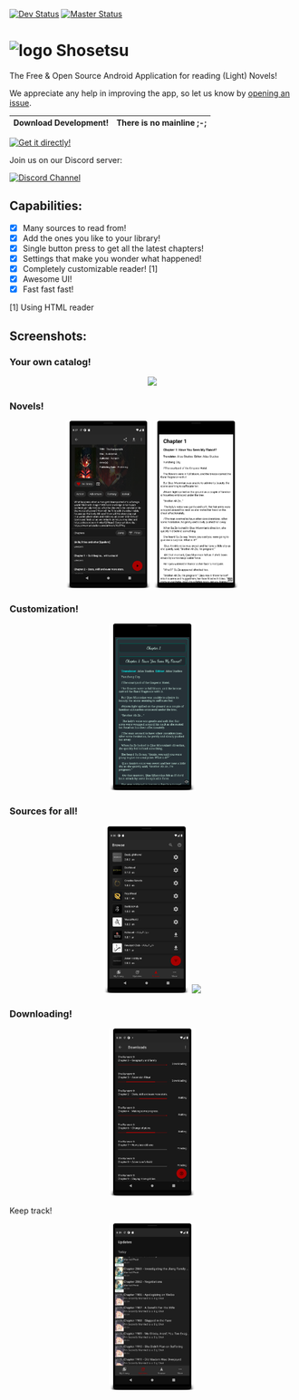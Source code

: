 [![Dev Status](https://travis-ci.com/shosetsuorg/android-app.svg?branch=development)](https://travis-ci.com/shosetsuorg/android-app)
[![Master Status](https://travis-ci.com/shosetsuorg/android-app.svg?branch=master)](https://travis-ci.com/shosetsuorg/android-app)

# ![logo](https://github.com/shosetsuorg/android-app/blob/development/android/src/main/res/mipmap-hdpi/ic_launcher.png) Shosetsu

The Free & Open Source Android Application for reading (Light) Novels!

We appreciate any help in improving the app, so let us know by [opening an issue](../../issues/new).

Download Development! | There is no mainline ;-;
---------------------- | ---------------------

<a href="https://github.com/shosetsuorg/shosetsu-preview/releases/latest"><img src="https://github.com/shosetsuorg/android-app/blob/development/android/src/debug/res/mipmap-xxxhdpi/ic_launcher.png" alt="Get it directly!" height="80"></a>

Join us on our Discord server:

<a href="https://discord.gg/ttSX7gB">
    <img src="https://discordapp.com/assets/e4923594e694a21542a489471ecffa50.svg" alt="Discord Channel" width=240px>
</a>

## Capabilities:

- [x] Many sources to read from!
- [x] Add the ones you like to your library!
- [x] Single button press to get all the latest chapters!
- [x] Settings that make you wonder what happened!
- [x] Completely customizable reader! [1]
- [x] Awesome UI!
- [x] Fast fast fast!

[1] Using HTML reader

## Screenshots:

### Your own catalog!
<p align="center">
    <img src="./screenshots/shosetsu-library.png" width="30%"></img>
</p>

### Novels!
<p align="center">
    <img src="./screenshots/shosetsu-novel-info.png" width="30%"></img>
    <img src="./screenshots/shosetsu-reader-html-plain.png" width="30%"></img>
</p>

### Customization!
<p align="center">
    <img src="./screenshots/shosetsu-reader-html-custom.png" width="30%"></img>
</p>

### Sources for all!
<p align="center">
    <img src="./screenshots/shosetsu-browse.png" width="30%"></img>
    <img src="./screenshots/shosetsu-browse-royalroad.png" width="30%"></img>
</p>

### Downloading!
<p align="center">
    <img src="./screenshots/shosetsu-download.png" width="30%"></img>
</p>

Keep track!
<p align="center">
    <img src="./screenshots/shosetsu-updates.png" width="30%"></img>
</p>
